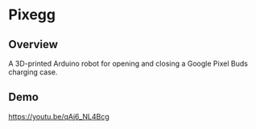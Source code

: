 Pixegg
===

Overview
---

A 3D-printed Arduino robot for opening and closing a Google Pixel Buds charging case.

Demo
---

https://youtu.be/qAj6_NL4Bcg
